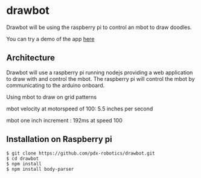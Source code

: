 # drawbot

Drawbot will be using the raspberry pi to control an mbot to draw doodles. 

You can try a demo of the app [here](http://homeolson.ddns.net)

## Architecture

Drawbot will use a raspberry pi running nodejs providing a web application to draw with and control the mbot. The raspberry pi will control the mbot by communicating to the arduino onboard. 

Using mbot to draw on grid patterns 

mbot velocity at motorspeed of 100: 5.5 inches per second

mbot one inch increment : 192ms at speed 100

## Installation on Raspberry pi

```
$ git clone https://github.com/pdx-robotics/drawbot.git
$ cd drawbot
$ npm install
$ npm install body-parser
```
